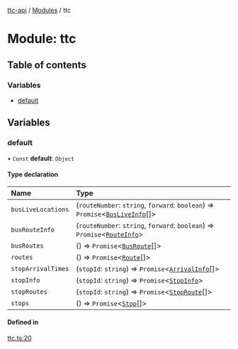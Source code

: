 [ttc-api](../README.md) / [Modules](../modules.md) / ttc

# Module: ttc

## Table of contents

### Variables

- [default](ttc.md#default)

## Variables

### default

• `Const` **default**: `Object`

#### Type declaration

| Name | Type |
| :------ | :------ |
| `busLiveLocations` | (`routeNumber`: `string`, `forward`: `boolean`) => `Promise`<[`BusLiveInfo`](../interfaces/types.BusLiveInfo.md)[]\> |
| `busRouteInfo` | (`routeNumber`: `string`, `forward`: `boolean`) => `Promise`<[`RouteInfo`](../interfaces/types.RouteInfo.md)\> |
| `busRoutes` | () => `Promise`<[`BusRoute`](types.md#busroute)[]\> |
| `routes` | () => `Promise`<[`Route`](../interfaces/types.Route.md)[]\> |
| `stopArrivalTimes` | (`stopId`: `string`) => `Promise`<[`ArrivalInfo`](../interfaces/types.ArrivalInfo.md)[]\> |
| `stopInfo` | (`stopId`: `string`) => `Promise`<[`StopInfo`](../interfaces/types.StopInfo.md)\> |
| `stopRoutes` | (`stopId`: `string`) => `Promise`<[`StopRoute`](../interfaces/types.StopRoute.md)[]\> |
| `stops` | () => `Promise`<[`Stop`](../interfaces/types.Stop.md)[]\> |

#### Defined in

[ttc.ts:20](https://github.com/sunney-x/ttc-api/blob/624d85c/src/ttc.ts#L20)
